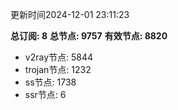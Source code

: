 更新时间2024-12-01 23:11:23

**总订阅: 8**
**总节点: 9757**
**有效节点: 8820**
- v2ray节点: 5844
- trojan节点: 1232
- ss节点: 1738
- ssr节点: 6
